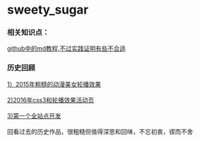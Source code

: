 # sweety_sugar

<h3>相关知识点：</h3>
<a href="http://blog.csdn.net/kaitiren/article/details/38513715">github中的md教程,不过实践证明有些不合适</a><br>

<h3>历史回顾</h3>
<div><a href="http://htmlpreview.github.com/?https://github.com/SweetyLv/sweety_projects/blob/master/beauty_girl/index.html" target="_blank"><img src="" />1）2015年粗糙的动漫美女轮播效果</a></div></br>
<div><a href="http://htmlpreview.github.io/?https://github.com/SweetyLv/sweety_projects/blob/master/cross/index.html" target="_blank"><img src="" />2)2016年css3和轮播效果活动页</a></div></br>
<div><a href="http://htmlpreview.github.io/?https://github.com/SweetyLv/sweety_projects/blob/master/yichuan/index.html" target="_blank"><img src="" />3)第一个全站点开发</a></div></br>
<a>回看过去的历史作品，很粗糙但值得深思和回味，不忘初衷，锲而不舍</a>






